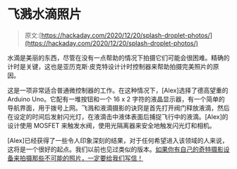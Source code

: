 # 飞溅水滴照片

> 原文:[https://hackaday.com/2020/12/20/splash-droplet-photos/](https://hackaday.com/2020/12/20/splash-droplet-photos/)

水滴是美丽的东西，尽管在没有一点帮助的情况下拍摄它们可能会很困难。精确的计时是关键，这也是亚历克斯·皮克特设计计时控制器来帮助拍摄完美照片的原因。

这是一项非常适合普通微控制器的工作。在这种情况下，[Alex]选择了德高望重的 Arduino Uno。它配有一堆按钮和一个 16 x 2 字符的液晶显示器，有一个简单的导航界面，用于拨号上网。飞溅和液滴摄影的诀窍是首先打开阀门释放液滴，然后在设定的时间后发射闪光灯，在液滴击中液体表面后捕捉飞行中的液滴。[Alex]的设计使用 MOSFET 来触发水阀，使用光隔离器来安全地触发闪光灯和相机。

[Alex]已经获得了一些令人印象深刻的结果，对于任何希望进入该领域的人来说，这将是一个很好的起点。我们以前也见过类似的版本。[如果你有自己的奇特摄影设备来拍摄那些不可能的照片，一定要给我们写信！](http://hackaday.com/submit-a-tip)